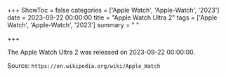 +++
ShowToc = false
categories = ['Apple Watch', 'Apple-Watch', '2023']
date = 2023-09-22 00:00:00
title = "Apple Watch Ultra 2"
tags = ['Apple Watch', 'Apple-Watch', '2023']
summary = " "

+++

The Apple Watch Ultra 2 was released on 2023-09-22 00:00:00.

Source: `https://en.wikipedia.org/wiki/Apple_Watch`


